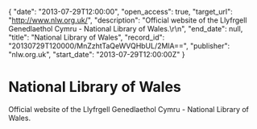 {
  "date": "2013-07-29T12:00:00", 
  "open_access": true, 
  "target_url": "http://www.nlw.org.uk/", 
  "description": "Official website of the Llyfrgell Genedlaethol Cymru - National Library of Wales.\r\n", 
  "end_date": null, 
  "title": "National Library of Wales", 
  "record_id": "20130729T120000/MnZzhtTaQeWVQHbUL/2MlA==", 
  "publisher": "nlw.org.uk", 
  "start_date": "2013-07-29T12:00:00Z"
}

# National Library of Wales

Official website of the Llyfrgell Genedlaethol Cymru - National Library of Wales.
